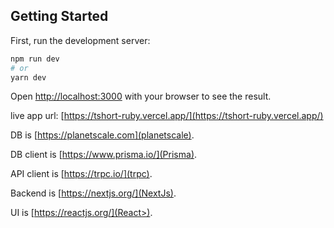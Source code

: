 ## Getting Started

First, run the development server:

```bash
npm run dev
# or
yarn dev
```

Open [http://localhost:3000](http://localhost:3000) with your browser to see the result.

live app url: [https://tshort-ruby.vercel.app/](https://tshort-ruby.vercel.app/)

DB is [https://planetscale.com](planetscale).

DB client is [https://www.prisma.io/](Prisma).

API client is [https://trpc.io/](trpc).

Backend is [https://nextjs.org/](NextJs).

UI is [https://reactjs.org/](React>).
